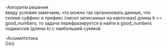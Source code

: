 -Алгоритм решения
\
ввиду условия замечаем, что можно так организовать данные, что склеив суффикс  и префикс (чисел записанных на карточках) длины k == good_numbers, 
то задача  перефразируется в найти в good_numbers  подмассив (длины k) с наибольшей суммой 

-Ассимптотика
\
O(n)
